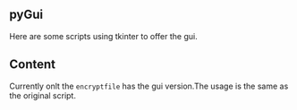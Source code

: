 ## pyGui

Here are some scripts using tkinter to offer the gui.

## Content

Currently onlt the `encryptfile` has the gui version.The usage is the same as the original script.